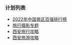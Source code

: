 ### 计划列表

* [2022年中国景区百强排行榜](2022年中国景区百强排行榜.md)
* [旅行摄影专题](旅行摄影专题.md)
* [西安旅行攻略](西安旅行攻略.md)
* [西安旅游攻略](西安旅游攻略.md)